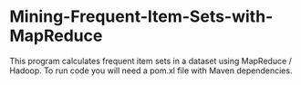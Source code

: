 # Mining-Frequent-Item-Sets-with-MapReduce
This program calculates frequent item sets in a dataset using MapReduce / Hadoop. To run code you will need a pom.xl file with Maven dependencies.
